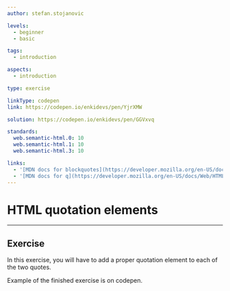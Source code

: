 ```yaml
---
author: stefan.stojanovic

levels:
  - beginner
  - basic

tags:
  - introduction

aspects:
  - introduction

type: exercise

linkType: codepen
link: https://codepen.io/enkidevs/pen/YjrXMW

solution: https://codepen.io/enkidevs/pen/GGVxvq

standards:
  web.semantic-html.0: 10
  web.semantic-html.1: 10
  web.semantic-html.3: 10

links:
  - '[MDN docs for blockquotes](https://developer.mozilla.org/en-US/docs/Web/HTML/Element/blockquote){website}'
  - '[MDN docs for q](https://developer.mozilla.org/en-US/docs/Web/HTML/Element/q){website}'
---
```

# HTML quotation elements
---

## Exercise
In this exercise, you will have to add a proper quotation element to each of the two quotes.

Example of the finished exercise is on codepen.


